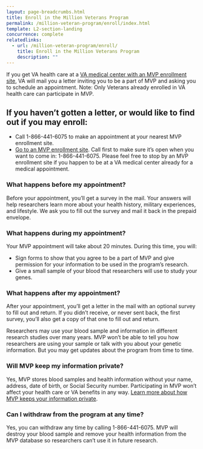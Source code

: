```yaml
---
layout: page-breadcrumbs.html
title: Enroll in the Million Veterans Program
permalink: /million-veteran-program/enroll/index.html
template: L2-section-landing
concurrence: complete
relatedlinks:
  - url: /million-veteran-program/enroll/
    title: Enroll in the Million Veterans Program
    description: ""
---
```


If you get VA health care at a [VA medical center with an MVP enrollment site](http://www.research.va.gov/MVP/all-clinics.cfm), VA will mail you a letter inviting you to be a part of MVP and asking you to schedule an appointment.
Note: Only Veterans already enrolled in VA health care can participate in MVP.

## If you haven’t gotten a letter, or would like to find out if you may enroll:

-	Call 1-866-441-6075 to make an appointment at your nearest MVP enrollment site.
-	[Go to an MVP enrollment site](http://www.research.va.gov/MVP/all-clinics.cfm). Call first to make sure it’s open when you want to come in: 1-866-441-6075. Please feel free to stop by an MVP enrollment site if you happen to be at a VA medical center already for a medical appointment.

### What happens before my appointment?

Before your appointment, you’ll get a survey in the mail. Your answers will help researchers learn more about your health history, military experiences, and lifestyle. We ask you to fill out the survey and mail it back in the prepaid envelope.

### What happens during my appointment?

Your MVP appointment will take about 20 minutes. During this time, you will:

-	Sign forms to show that you agree to be a part of MVP and give permission for your information to be used in the program’s research.
-	Give a small sample of your blood that researchers will use to study your genes.

### What happens after my appointment?

After your appointment, you’ll get a letter in the mail with an optional survey to fill out and return. If you didn’t receive, or never sent back, the first survey, you’ll also get a copy of that one to fill out and return.

Researchers may use your blood sample and information in different research studies over many years. MVP won’t be able to tell you how researchers are using your sample or talk with you about your genetic information. But you may get updates about the program from time to time.


### Will MVP keep my information private?

Yes, MVP stores blood samples and health information without your name, address, date of birth, or Social Security number. Participating in MVP won’t affect your health care or VA benefits in any way.
[Learn more about how MVP keeps your information private](/MVP/privacy).

### Can I withdraw from the program at any time?

Yes, you can withdraw any time by calling 1-866-441-6075. MVP will destroy your blood sample and remove your health information from the MVP database so researchers can’t use it in future research.
